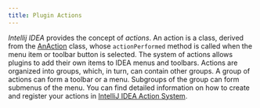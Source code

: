 ```yaml
---
title: Plugin Actions
---
```


*Intellij IDEA* provides the concept of _actions_.
An action is a class, derived from the
[AnAction](https://github.com/JetBrains/intellij-community/blob/master/platform/platform-api/src/com/intellij/openapi/actionSystem/AnAction.java)
class, whose ```actionPerformed``` method is called when the menu item or toolbar button is selected.
The system of actions allows plugins to add their own items to IDEA menus and toolbars.
Actions are organized into groups, which, in turn, can contain other groups.
A group of actions can form a toolbar or a menu. Subgroups of the group can form submenus of the menu.
You can find detailed information on how to create and register your actions in
[IntelliJ IDEA Action System](action_system.md).
